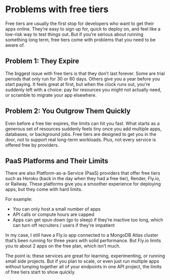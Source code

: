 # Problems with free tiers

Free tiers are usually the first stop for developers who want to get their apps online. They’re easy to sign up for, quick to deploy on, and feel like a low-risk way to test things out. But if you’re serious about running something long term, free tiers come with problems that you need to be aware of.

## Problem 1: They Expire
The biggest issue with free tiers is that they don’t last forever. Some are trial periods that only run for 30 or 60 days. Others give you a year before you start paying. It feels great at first, but when the clock runs out, you’re suddenly left with a choice: pay for resources you might not actually need, or scramble to migrate your app elsewhere.

## Problem 2: You Outgrow Them Quickly
Even before a free tier expires, the limits can hit you fast. What starts as a generous set of resources suddenly feels tiny once you add multiple apps, databases, or background jobs. Free tiers are designed to get you in the door, not to support real long-term workloads. Plus, not every service is offered free by providers.

## PaaS Platforms and Their Limits
There are also Platform-as-a-Service (PaaS) providers that offer free tiers such as Heroku (back in the day when they had a free tier), Render, Fly.io, or Railway. These platforms give you a smoother experience for deploying apps, but they come with hard limits.

For example:
- You can only host a small number of apps
- API calls or compute hours are capped
- Apps can get spun down (go to sleep) if they’re inactive too long, which can turn off recruiters / users if they're impatient

In my case, I still have a Fly.io app connected to a MongoDB Atlas cluster that’s been running for three years with solid performance. But Fly.io limits you to about 2 apps on the free plan, which isn’t much.

The point is: these services are great for learning, experimenting, or running small side projects. But if you plan to scale, or even just run multiple apps without lumping together all of your endpoints in one API project, the limits of free tiers start to show quickly.